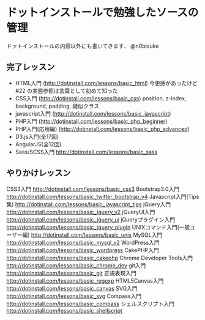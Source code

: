 ドットインストールで勉強したソースの管理
=====
ドットインストールの内容以外にも書いてきます． @n0bisuke

完了レッスン
-----
- HTML入門
(http://dotinstall.com/lessons/basic_html)
今更感があったけど #22 の実態参照は言葉として初めて知った
- CSS入門
(http://dotinstall.com/lessons/basic_css)
position, z-index, background, padding, 疑似クラス
- javascript入門
(http://dotinstall.com/lessons/basic_javascript)
- PHP入門
(http://dotinstall.com/lessons/basic_php_beginner)
- PHP入門(応用編)
(http://dotinstall.com/lessons/basic_php_advanced)
- D3.js入門(全17回)
- AngularJS(全12回)
- Sass/SCSS入門
http://dotinstall.com/lessons/basic_sass

やりかけレッスン
-----
CSS3入門
http://dotinstall.com/lessons/basic_css3
Bootstrap3.0入門
http://dotinstall.com/lessons/basic_twitter_bootstrap_v4
Javascript入門(Tips集)
http://dotinstall.com/lessons/basic_javascript_tips
jQuery入門
http://dotinstall.com/lessons/basic_jquery_v2
jQueryUI入門
http://dotinstall.com/lessons/basic_jquery_ui
jQueryプラグイン入門
http://dotinstall.com/lessons/basic_jquery_plugin
UNIXコマンド入門(一般ユーザー編)
http://dotinstall.com/lessons/basic_unix
MySQL入門
http://dotinstall.com/lessons/basic_mysql_v2
WordPress入門
http://dotinstall.com/lessons/basic_wordpress
CakePHP入門
http://dotinstall.com/lessons/basic_cakephp
Chrome Developer Tools入門
http://dotinstall.com/lessons/basic_chrome_dev
git入門
http://dotinstall.com/lessons/basic_git
正規表現入門
http://dotinstall.com/lessons/basic_regexp
HTML5Canvas入門
http://dotinstall.com/lessons/basic_canvas
SVG入門
http://dotinstall.com/lessons/basic_svg
Compass入門
http://dotinstall.com/lessons/basic_compass
シェルスクリプト入門
http://dotinstall.com/lessons/basic_shellscript